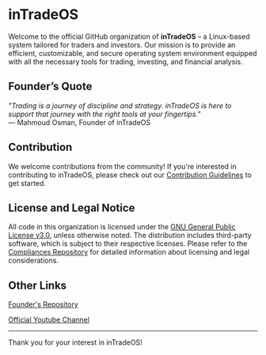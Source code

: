 # inTradeOS

Welcome to the official GitHub organization of **inTradeOS** – a Linux-based system tailored for traders and investors. Our mission is to provide an efficient, customizable, and secure operating system environment equipped with all the necessary tools for trading, investing, and financial analysis.

## Founder’s Quote

*"Trading is a journey of discipline and strategy. inTradeOS is here to support that journey with the right tools at your fingertips."*  
— Mahmoud Osman, Founder of inTradeOS

## Contribution

We welcome contributions from the community! If you're interested in contributing to inTradeOS, please check out our [Contribution Guidelines](https://github.com/inTradeOS/inTradeOS/CONTRIBUTING.md) to get started.

## License and Legal Notice

All code in this organization is licensed under the [GNU General Public License v3.0](https://www.gnu.org/licenses/gpl-3.0.html), unless otherwise noted. The distribution includes third-party software, which is subject to their respective licenses. Please refer to the [Compliances Repository](https://github.com/inTradeOS/Compliances/) for detailed information about licensing and legal considerations.

## Other Links

[Founder's Repository](https://github.com/Mahmoud7Osman/@inTradeOS)

[Official Youtube Channel](https://youtube.com/inTradeOS)

---

Thank you for your interest in inTradeOS!
